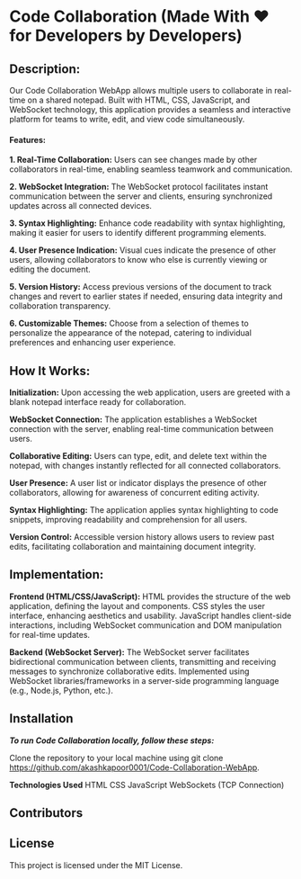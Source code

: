 # Code Collaboration (Made With ❤️ for Developers by Developers)

**<h2>Description:</h2>**
Our Code Collaboration WebApp allows multiple users to collaborate in real-time on a shared notepad. Built with HTML, CSS, JavaScript, and WebSocket technology, this application provides a seamless and interactive platform for teams to write, edit, and view code simultaneously.

**<h4>Features:</h4>**

**1. Real-Time Collaboration:** 
Users can see changes made by other collaborators in real-time, enabling seamless teamwork and communication.

**2. WebSocket Integration:**
The WebSocket protocol facilitates instant communication between the server and clients, ensuring synchronized updates across all connected devices.

**3. Syntax Highlighting:** 
Enhance code readability with syntax highlighting, making it easier for users to identify different programming elements.

**4. User Presence Indication:** 
Visual cues indicate the presence of other users, allowing collaborators to know who else is currently viewing or editing the document.

**5. Version History:** 
Access previous versions of the document to track changes and revert to earlier states if needed, ensuring data integrity and collaboration transparency.

**6. Customizable Themes:** Choose from a selection of themes to personalize the appearance of the notepad, catering to individual preferences and enhancing user experience.

**<h2>How It Works:</h2>**

**Initialization:** 
Upon accessing the web application, users are greeted with a blank notepad interface ready for collaboration.

**WebSocket Connection:** 
The application establishes a WebSocket connection with the server, enabling real-time communication between users.

**Collaborative Editing:**
Users can type, edit, and delete text within the notepad, with changes instantly reflected for all connected collaborators.

**User Presence:**
A user list or indicator displays the presence of other collaborators, allowing for awareness of concurrent editing activity.

**Syntax Highlighting:** 
The application applies syntax highlighting to code snippets, improving readability and comprehension for all users.

**Version Control:** 
Accessible version history allows users to review past edits, facilitating collaboration and maintaining document integrity.

**<h2>Implementation:</h2>**

**Frontend (HTML/CSS/JavaScript):**
HTML provides the structure of the web application, defining the layout and components.
CSS styles the user interface, enhancing aesthetics and usability.
JavaScript handles client-side interactions, including WebSocket communication and DOM manipulation for real-time updates.

**Backend (WebSocket Server):**
The WebSocket server facilitates bidirectional communication between clients, transmitting and receiving messages to synchronize collaborative edits.
Implemented using WebSocket libraries/frameworks in a server-side programming language (e.g., Node.js, Python, etc.).

**<h2>Installation</h2>**
***To run Code Collaboration locally, follow these steps:***

Clone the repository to your local machine using git clone https://github.com/akashkapoor0001/Code-Collaboration-WebApp.

**Technologies Used**
HTML
CSS
JavaScript
WebSockets (TCP Connection)

**<h2>Contributors</h2>**






**<h2>License</h2>**
This project is licensed under the MIT License.


